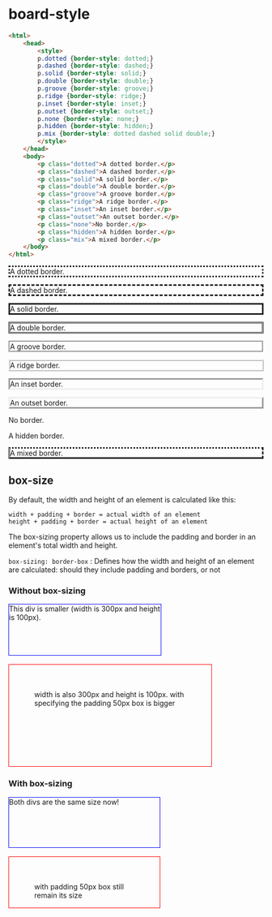 # board-style

```html
<html>
    <head>
        <style>
        p.dotted {border-style: dotted;}
        p.dashed {border-style: dashed;}
        p.solid {border-style: solid;}
        p.double {border-style: double;}
        p.groove {border-style: groove;}
        p.ridge {border-style: ridge;}
        p.inset {border-style: inset;}
        p.outset {border-style: outset;}
        p.none {border-style: none;}
        p.hidden {border-style: hidden;}
        p.mix {border-style: dotted dashed solid double;}
        </style>
    </head>
    <body>
        <p class="dotted">A dotted border.</p>
        <p class="dashed">A dashed border.</p>
        <p class="solid">A solid border.</p>
        <p class="double">A double border.</p>
        <p class="groove">A groove border.</p>
        <p class="ridge">A ridge border.</p>
        <p class="inset">An inset border.</p>
        <p class="outset">An outset border.</p>
        <p class="none">No border.</p>
        <p class="hidden">A hidden border.</p>
        <p class="mix">A mixed border.</p>
    </body>
</html>
```

<html>
<head>
<style>
p.dotted {border-style: dotted;}
p.dashed {border-style: dashed;}
p.solid {border-style: solid;}
p.double {border-style: double;}
p.groove {border-style: groove;}
p.ridge {border-style: ridge;}
p.inset {border-style: inset;}
p.outset {border-style: outset;}
p.none {border-style: none;}
p.hidden {border-style: hidden;}
p.mix {border-style: dotted dashed solid double;}
</style>
</head>
<body>

<p class="dotted">A dotted border.</p>
<p class="dashed">A dashed border.</p>
<p class="solid">A solid border.</p>
<p class="double">A double border.</p>
<p class="groove">A groove border.</p>
<p class="ridge">A ridge border.</p>
<p class="inset">An inset border.</p>
<p class="outset">An outset border.</p>
<p class="none">No border.</p>
<p class="hidden">A hidden border.</p>
<p class="mix">A mixed border.</p>

</body>
</html>


## box-size

By default, the width and height of an element is calculated like this:
```
width + padding + border = actual width of an element
height + padding + border = actual height of an element
```

The box-sizing property allows us to include the padding and border in an element's total width and height.


`box-sizing: border-box` : Defines how the width and height of an element are calculated: should they include padding and borders, or not

<html>
<head>
<style> 
.div1 {
  width: 300px;
  height: 100px;
  border: 1px solid blue;
}
.div2 {
  width: 300px;
  height: 100px;  
  padding: 50px;
  border: 1px solid red;
}
.div3 {
  width: 300px;
  height: 100px;
  border: 1px solid blue;
  box-sizing: border-box;
}
.div4 {
  width: 300px;
  height: 100px;  
  padding: 50px;
  border: 1px solid red;
  box-sizing: border-box;
}
</style>
</head>
<body>

<h3>Without box-sizing</h3>

<div class="div1">This div is smaller (width is 300px and height is 100px).</div>
<br>
<div class="div2"> width is also 300px and height is 100px. with specifying the padding 50px box is bigger</div>

<h3>With box-sizing</h3>

<div class="div3">Both divs are the same size now!</div>
<br>
<div class="div4">with padding 50px box still remain its size</div>

</body>
</html>



